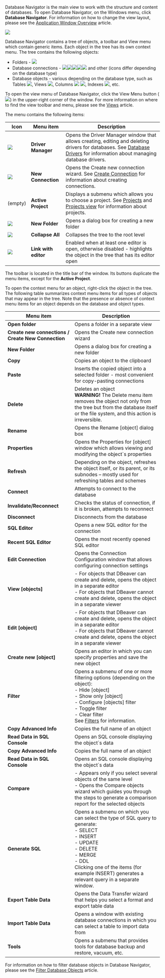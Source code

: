 Database Navigator is the main view to work with the structure and content of databases. To open Database Navigator, on the Windows menu, click **Database Navigator**. For information on how to change the view layout, please see the [Application Window Overview](https://github.com/dbeaver/dbeaver/wiki/Application-Window-Overview) article.

![](images/ug/Database-Navigator.png)

Database Navigator contains a tree of objects, a toolbar and View menu which contain generic items. Each object in the tree has its own context menu.
The tree contains the following objects:
* Folders - ![](images/ug/folder-icon.png)
* Database connections - ![](images/ug/PostgreSQL-icon.png)![](images/ug/SQLite-icon.png)![](images/ug/Cache-icon.png)![](images/ug/Exasol-icon.png)![](images/ug/Firebird-icon.png) and other (icons differ depending on the database type)
* Database objects - various depending on the database type, such as Tables ![](images/ug/table-icon.png), Views ![](images/ug/view-icon.png), Columns ![](images/ug/column-icon-1.png) ![](images/ug/column-icon-2.png), Indexes ![](images/ug/Index-icon.png), etc.

To open the view menu of Database Navigator, click the View Menu button (![](images/ug/View-menu-icon.png)) in the upper-right corner of the window. 
For more information on where to find the view toolbar and menu, please see the [Views](https://github.com/dbeaver/dbeaver/wiki/Views) article.

The menu contains the following items:

Icon|Menu item|Description
----|---------|-----------
![](images/ug/Driver-Manager-icon.png) |**Driver Manager**|Opens the Driver Manager window that allows creating, editing and deleting drivers for databases. See [Database Drivers](https://github.com/dbeaver/dbeaver/wiki/Database-drivers) for information about managing database drivers.
![](images/ug/New-connection-icon.png) |**New Connection**|Opens the Create new connection wizard. See [Create Connection](https://github.com/dbeaver/dbeaver/wiki/Create-Connection) for information about creating connections.
(empty) | **Active Project** |Displays a submenu which allows you to choose a project. See [Projects](https://github.com/dbeaver/dbeaver/wiki/Projects) and [Projects view](https://github.com/dbeaver/dbeaver/wiki/Projects-View) for information about projects.
![](images/ug/New-Folder-icon.png) |**New Folder** |Opens a dialog box for creating a new folder
![](images/ug/Collapse-All-icon.png) | **Collapse All** |Collapses the tree to the root level
![](images/ug/Link-with-Editor-icon.png) | **Link with editor** | Enabled when at least one editor is open, otherwise disabled - highlights the object in the tree that has its editor open

The toolbar is located in the title bar of the window. Its buttons duplicate the menu items, except for the **Active Project**. 

To open the context menu for an object, right-click the object in the tree. The following table summarizes context menu items for all types of objects that may appear in the tree. Note that the presence or absence of context menu items for an object depends on the database and object types.

Menu item|Description
---------|-----------
**Open folder**|Opens a folder in a separate view
**Create new connections / Create New Connection**|Opens the Create new connection wizard
**New Folder**|Opens a dialog box for creating a new folder
**Copy**|Copies an object to the clipboard 
**Paste**|Inserts the copied object into a selected folder - most convenient for copy-pasting connections
**Delete**|Deletes an object<br/> **WARNING!** The Delete menu item removes the object not only from the tree but from the database itself or the file system, and this action is irreversible. 
**Rename**|Opens the Rename [object] dialog box
**Properties**|Opens the Properties for [object] window which allows viewing and modifying the object`s properties
**Refresh**|Depending on the object, refreshes the object itself, or its parent, or its subnodes – mostly used for refreshing tables and schemes
**Connect**|Attempts to connect to the database
**Invalidate/Reconnect**|Checks the status of connection, if it is broken, attempts to reconnect
**Disconnect**|Disconnects from the database
**SQL Editor**|Opens a new SQL editor for the connection
**Recent SQL Editor**|Opens the most recently opened SQL editor
**Edit Connection**|Opens the Connection Configuration window that allows configuring connection settings
**View [objects]**|-	For objects that DBeaver can create and delete, opens the object in a separate editor<br/>-	For objects that DBeaver cannot create and delete, opens the object in a separate viewer
**Edit [object]**|-	For objects that DBeaver can create and delete, opens the object in a separate editor<br/>-	For objects that DBeaver cannot create and delete, opens the object in a separate viewer
**Create new [object]**|Opens an editor in which you can specify properties and save the new object
**Filter**|Opens a submenu of one or more filtering options (depending on the object):<br/>-	Hide [object]<br/>-	Show only [object]<br/>-	Configure [objects] filter<br/>-	Toggle filter<br/>-	Clear filter<br/> See [Filters](https://github.com/dbeaver/dbeaver/wiki/Filter-Database-Objects) for information.
**Copy Advanced Info**|Copies the full name of an object
**Read Data in SQL Console**|Opens an SQL console displaying the object`s data
**Copy Advanced Info**|Copies the full name of an object
**Read Data in SQL Console**|Opens an SQL console displaying the object`s data
**Compare**|- Appears only if you select several objects of the same level<br/> - Opens the Compare objects wizard which guides you through the steps to generate a comparison report for the selected objects
**Generate SQL**|Opens a submenu on which you can select the type of SQL query to generate:<br/>- SELECT<br/>- INSERT<br/>- UPDATE<br/>- DELETE<br/>- MERGE<br/>- DDL<br/> Clicking one of the items (for example INSERT) generates a relevant query in a separate window.
**Export Table Data**|Opens the Data Transfer wizard that helps you select a format and export table data 
**Import Table Data**|Opens a window with existing database connections in which you can select a table to import data from 
**Tools**|Opens a submenu that provides tools for database backup and restore, vacuum, etc.

For information on how to filter database objects in Database Navigator, please see the [Filter Database Objects](https://github.com/dbeaver/dbeaver/wiki/Filter-Database-Objects) article.
